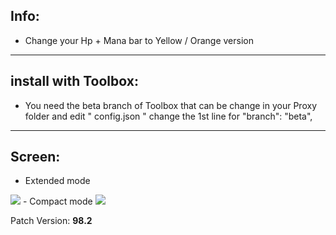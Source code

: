 ## Info:

- Change your Hp + Mana bar to Yellow / Orange version

---

## install with Toolbox:
  - You need the beta branch of Toolbox that can be change in your Proxy folder and edit " config.json  " 
change the 1st line for "branch": "beta",

---

## Screen: 
- Extended mode
<img src=https://cdn.discordapp.com/attachments/750058700210831494/759391636777205760/unknown.png>
- Compact mode
<img src=https://cdn.discordapp.com/attachments/439380163197665281/759389943339417640/unknown.png>

Patch Version: **98.2**

